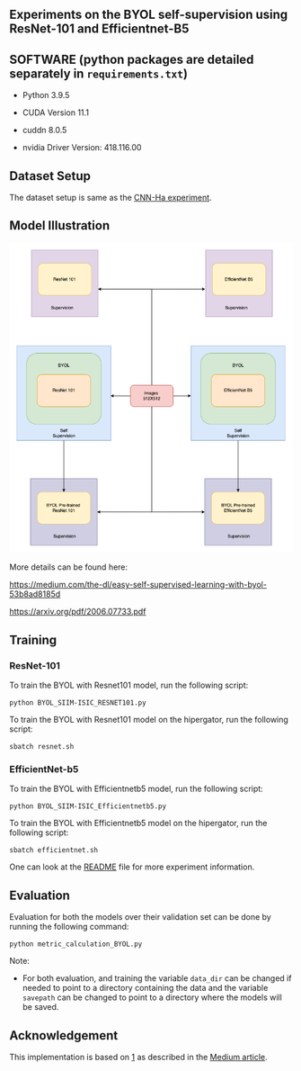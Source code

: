 ## Experiments on the BYOL self-supervision using ResNet-101 and Efficientnet-B5

## SOFTWARE (python packages are detailed separately in `requirements.txt`)

- Python 3.9.5

- CUDA Version 11.1

- cuddn 8.0.5

- nvidia Driver Version: 418.116.00

## Dataset Setup

The dataset setup is same as the [CNN-Ha experiment](https://github.com/01-vyom/melanoma-classification/blob/main/src/CNN-Ha/README.md).

## Model Illustration

![](https://github.com/01-vyom/melanoma-classification/blob/main/src/BYOL/BYOL_Experiment.png)

More details can be found here: 

https://medium.com/the-dl/easy-self-supervised-learning-with-byol-53b8ad8185d

https://arxiv.org/pdf/2006.07733.pdf

## Training

### ResNet-101

To train the BYOL with Resnet101 model, run the following script:

```
python BYOL_SIIM-ISIC_RESNET101.py
```

To train the BYOL with Resnet101 model on the hipergator, run the following script:

```
sbatch resnet.sh
```

### EfficientNet-b5

To train the BYOL with Efficientnetb5 model, run the following script:

```
python BYOL_SIIM-ISIC_Efficientnetb5.py
```

To train the BYOL with Efficientnetb5 model on the hipergator, run the following script:

```
sbatch efficientnet.sh
```

One can look at the [README](https://github.com/01-vyom/melanoma-classification/blob/main/results/README_BYOL.md) file for more experiment information.

## Evaluation

Evaluation for both the models over their validation set can be done by running the following command:

```
python metric_calculation_BYOL.py
```

Note: 

- For both evaluation, and training the variable `data_dir` can be changed if needed to point to a directory containing the data and the variable `savepath` can be changed to point to a directory where the models will be saved.

## Acknowledgement

This implementation is based on [1](https://colab.research.google.com/drive/15HVEcDh-LRUn-kjxCCFWlEy1UFIiGUX3?usp=sharing#scrollTo=YoU-3B4FmtrZ) as described in the [Medium article](https://medium.com/the-dl/easy-self-supervised-learning-with-byol-53b8ad8185d).